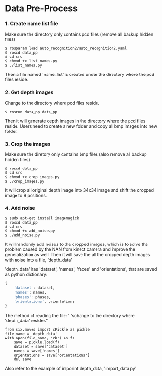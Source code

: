 # Data Pre-Process
 
### 1. Create name list file
Make sure the directory only contains pcd files (remove all backup hidden files)
```shell
$ rosparam load auto_recognition2/auto_recognition2.yaml
$ roscd data_pp
$ cd src 
$ chmod +x list_names.py
$ ./list_names.py
```
Then a file named 'name_list' is created under the directory where the pcd files reside.
    
### 2. Get depth images
Change to the directory where pcd files reside.
```shell
$ rosrun data_pp data_pp
```
Then it will generate depth images in the directory where the pcd files reside. Users need to create a new folder and copy all bmp images into new folder.

### 3. Crop the images
Make sure the diretory only contains bmp files (also remove all backup hidden files)
```shell
$ roscd data_pp
$ cd src
$ chmod +x crop_images.py
$ ./crop_images.py
```
It will crop all original depth image into 34x34 image and shift the cropped image to 9 positions.

### 4. Add noise
```shell
$ sudo apt-get install imagemagick
$ roscd data_pp
$ cd src
$ chmod +x add_noise.py
$ ./add_noise.py
```
It will randomly add noises to the cropped images, which is to solve the problem caused by the NAN from kinect camera and improve the generalization as well. Then it will save the all the cropped depth images with noise into a file, 'depth_data'

'depth_data' has 'dataset', 'names', 'faces' and 'orientations', that are saved as python dictionary:
```python
{
	'dataset': dataset,
	'names': names,
	'phases': phases,
	'orientations': orientations
}
```

The method of reading the file:
'''schange to the directory where 'depth_data' resides'''
```python3
from six.moves import cPickle as pickle
file_name = 'depth_data'
with open(file_name, 'rb') as f:
    save = pickle.load(f)
    dataset = save['dataset']
    names = save['names']
    orientations = save['orientations']
  	del save
```
Also refer to the example of imporint depth_data, 'import_data.py'
